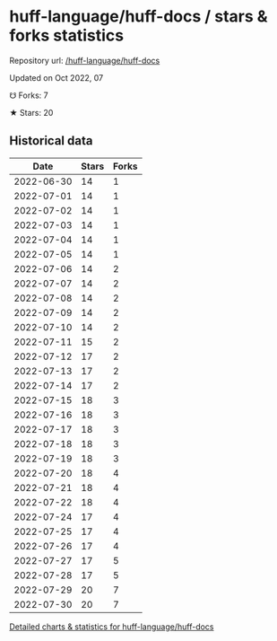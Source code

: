 # huff-language/huff-docs / stars & forks statistics

Repository url: [/huff-language/huff-docs](https://github.com/huff-language/huff-docs)

Updated on Oct 2022, 07

☋ Forks: 7

★ Stars: 20

## Historical data
| Date | Stars | Forks |
|------|-------|-------|
| 2022-06-30 | 14 | 1 | 
| 2022-07-01 | 14 | 1 | 
| 2022-07-02 | 14 | 1 | 
| 2022-07-03 | 14 | 1 | 
| 2022-07-04 | 14 | 1 | 
| 2022-07-05 | 14 | 1 | 
| 2022-07-06 | 14 | 2 | 
| 2022-07-07 | 14 | 2 | 
| 2022-07-08 | 14 | 2 | 
| 2022-07-09 | 14 | 2 | 
| 2022-07-10 | 14 | 2 | 
| 2022-07-11 | 15 | 2 | 
| 2022-07-12 | 17 | 2 | 
| 2022-07-13 | 17 | 2 | 
| 2022-07-14 | 17 | 2 | 
| 2022-07-15 | 18 | 3 | 
| 2022-07-16 | 18 | 3 | 
| 2022-07-17 | 18 | 3 | 
| 2022-07-18 | 18 | 3 | 
| 2022-07-19 | 18 | 3 | 
| 2022-07-20 | 18 | 4 | 
| 2022-07-21 | 18 | 4 | 
| 2022-07-22 | 18 | 4 | 
| 2022-07-24 | 17 | 4 | 
| 2022-07-25 | 17 | 4 | 
| 2022-07-26 | 17 | 4 | 
| 2022-07-27 | 17 | 5 | 
| 2022-07-28 | 17 | 5 | 
| 2022-07-29 | 20 | 7 | 
| 2022-07-30 | 20 | 7 | 


[Detailed charts & statistics for huff-language/huff-docs](https://reviewgithub.com/rep/huff-language/huff-docs)
